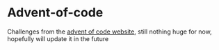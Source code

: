 # Advent-of-code
Challenges from the [advent of code website](https://adventofcode.com/), still nothing huge for now, hopefully will update it in the future

